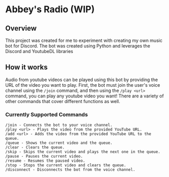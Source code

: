 # Abbey's Radio (WIP)

## Overview
This project was created for me to experiment with creating my own music bot for Discord.
The bot was created using Python and leverages the Discord and YoutubeDL libraries

## How it works
Audio from youtube videos can be played using this bot by providing the URL of the video you want to play.
First, the bot must join the user's voice channel using the `/join` command, and then using the `/play <url>` command, you can play any youtube video you want! There are a variety of other commands that cover different functions as well.

### Currently Supported Commands
```
/join - Connects the bot to your voice channel.
/play <url> - Plays the video from the provided YouTube URL.
/add <url> - Adds the video from the provided YouTube URL to the queue.
/queue - Shows the current video and the queue.
/clear - Clears the queue.
/skip - Skips the current video and plays the next one in the queue.
/pause - Pauses the current video.
/resume - Resumes the paused video.
/stop - Stops the current video and clears the queue.
/disconnect - Disconnects the bot from the voice channel.
```

